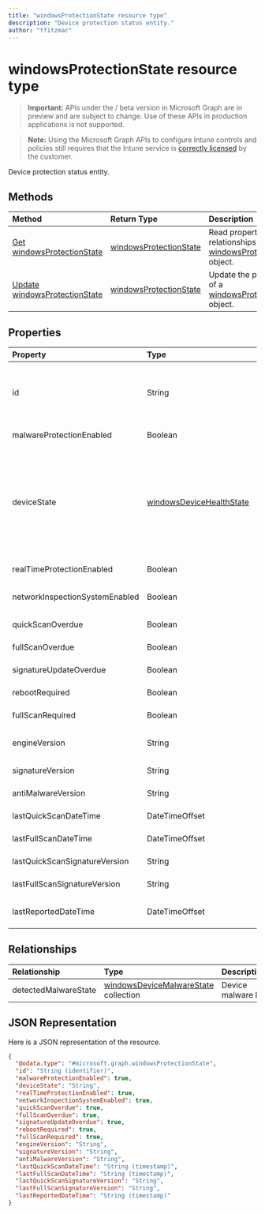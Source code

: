 ```yaml
---
title: "windowsProtectionState resource type"
description: "Device protection status entity."author: "tfitzmac"
---
```


# windowsProtectionState resource type

> **Important:** APIs under the / beta version in Microsoft Graph are in preview and are subject to change. Use of these APIs in production applications is not supported.

> **Note:** Using the Microsoft Graph APIs to configure Intune controls and policies still requires that the Intune service is [correctly licensed](https://go.microsoft.com/fwlink/?linkid=839381) by the customer.

Device protection status entity.
## Methods
|Method|Return Type|Description|
|:---|:---|:---|
|[Get windowsProtectionState](../api/intune-devices-windowsprotectionstate-get.md)|[windowsProtectionState](../resources/intune-devices-windowsprotectionstate.md)|Read properties and relationships of the [windowsProtectionState](../resources/intune-devices-windowsprotectionstate.md) object.|
|[Update windowsProtectionState](../api/intune-devices-windowsprotectionstate-update.md)|[windowsProtectionState](../resources/intune-devices-windowsprotectionstate.md)|Update the properties of a [windowsProtectionState](../resources/intune-devices-windowsprotectionstate.md) object.|

## Properties
|Property|Type|Description|
|:---|:---|:---|
|id|String|The unique Identifier for the device protection status object. This is device id of the device|
|malwareProtectionEnabled|Boolean|Anti malware is enabled or not|
|deviceState|[windowsDeviceHealthState](../resources/intune-devices-windowsdevicehealthstate.md)|Computer's state (like clean or pending full scan or pending reboot etc). Possible values are: `clean`, `fullScanPending`, `rebootPending`, `manualStepsPending`, `offlineScanPending`, `critical`.|
|realTimeProtectionEnabled|Boolean|Real time protection is enabled or not?|
|networkInspectionSystemEnabled|Boolean|Network inspection system enabled or not?|
|quickScanOverdue|Boolean|Quick scan overdue or not?|
|fullScanOverdue|Boolean|Full scan overdue or not?|
|signatureUpdateOverdue|Boolean|Signature out of date or not?|
|rebootRequired|Boolean|Reboot required or not?|
|fullScanRequired|Boolean|Full scan required or not?|
|engineVersion|String|Current endpoint protection engine's version|
|signatureVersion|String|Current malware definitions version|
|antiMalwareVersion|String|Current anti malware version|
|lastQuickScanDateTime|DateTimeOffset|Last quick scan datetime|
|lastFullScanDateTime|DateTimeOffset|Last quick scan datetime|
|lastQuickScanSignatureVersion|String|Last quick scan signature version|
|lastFullScanSignatureVersion|String|Last full scan signature version|
|lastReportedDateTime|DateTimeOffset|Last device health status reported time|

## Relationships
|Relationship|Type|Description|
|:---|:---|:---|
|detectedMalwareState|[windowsDeviceMalwareState](../resources/intune-devices-windowsdevicemalwarestate.md) collection|Device malware list|

## JSON Representation
Here is a JSON representation of the resource.
<!-- {
  "blockType": "resource",
  "keyProperty": "id",
  "@odata.type": "microsoft.graph.windowsProtectionState"
}
-->
``` json
{
  "@odata.type": "#microsoft.graph.windowsProtectionState",
  "id": "String (identifier)",
  "malwareProtectionEnabled": true,
  "deviceState": "String",
  "realTimeProtectionEnabled": true,
  "networkInspectionSystemEnabled": true,
  "quickScanOverdue": true,
  "fullScanOverdue": true,
  "signatureUpdateOverdue": true,
  "rebootRequired": true,
  "fullScanRequired": true,
  "engineVersion": "String",
  "signatureVersion": "String",
  "antiMalwareVersion": "String",
  "lastQuickScanDateTime": "String (timestamp)",
  "lastFullScanDateTime": "String (timestamp)",
  "lastQuickScanSignatureVersion": "String",
  "lastFullScanSignatureVersion": "String",
  "lastReportedDateTime": "String (timestamp)"
}
```





